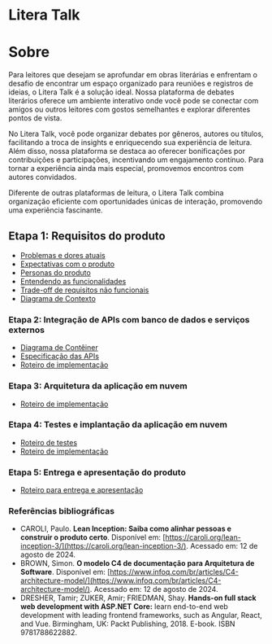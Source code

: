 
# Litera Talk


# Sobre

Para leitores que desejam se aprofundar em obras literárias e enfrentam o desafio de encontrar um espaço organizado para reuniões e registros de ideias, o Litera Talk é a solução ideal. Nossa plataforma de debates literários oferece um ambiente interativo onde você pode se conectar com amigos ou outros leitores com gostos semelhantes e explorar diferentes pontos de vista.

No Litera Talk, você pode organizar debates por gêneros, autores ou títulos, facilitando a troca de insights e enriquecendo sua experiência de leitura. Além disso, nossa plataforma se destaca ao oferecer bonificações por contribuições e participações, incentivando um engajamento contínuo. Para tornar a experiência ainda mais especial, promovemos encontros com autores convidados.

Diferente de outras plataformas de leitura, o Litera Talk combina organização eficiente com oportunidades únicas de interação, promovendo uma experiência fascinante.


## Etapa 1: Requisitos do produto

* [Problemas e dores atuais](docs/problemas.md)
* [Expectativas com o produto](docs/expectativas.md)
* [Personas do produto](docs/personas.md)
* [Entendendo as funcionalidades](docs/funcionalidades.md)
* [Trade-off de requisitos não funcionais](docs/tradeoffs.md)
* [Diagrama de Contexto](docs/diagrama-de-contexto.md)

### Etapa 2: Integração de APIs com banco de dados e serviços externos

* [Diagrama de Contêiner](docs/diagrama-de-conteiner.md)
* [Especificação das APIs](docs/apis.md)
* [Roteiro de implementação](docs/roteiro-de-implementacao.md)

### Etapa 3: Arquitetura da aplicação em nuvem
* [Roteiro de implementação](docs/roteiro-de-implementacao.md)

### Etapa 4: Testes e implantação da aplicação em nuvem

* [Roteiro de testes](docs/roteiro-de-teste-e-deploy.md)
* [Roteiro de implementação](docs/roteiro-de-implementacao.md)

### Etapa 5: Entrega e apresentação do produto
* [Roteiro para entrega e apresentação](docs/roteiro-de-entrega-e-apresentacao.md)


### Referências bibliográficas
* CAROLI, Paulo. **Lean Inception: Saiba como alinhar pessoas e construir o produto certo**. Disponível em: [https://caroli.org/lean-inception-3/](https://caroli.org/lean-inception-3/). Acessado em: 12 de agosto de 2024.
* BROWN, Simon. **O modelo C4 de documentação para Arquitetura de Software**. Disponível em: [https://www.infoq.com/br/articles/C4-architecture-model/](https://www.infoq.com/br/articles/C4-architecture-model/). Acessado em: 12 de agosto de 2024.
* DRESHER, Tamir; ZUKER, Amir; FRIEDMAN, Shay. **Hands-on full stack web development with ASP.NET Core:** learn end-to-end web development with leading frontend frameworks, such as Angular, React, and Vue. Birmingham, UK: Packt Publishing, 2018. E-book. ISBN 9781788622882.
